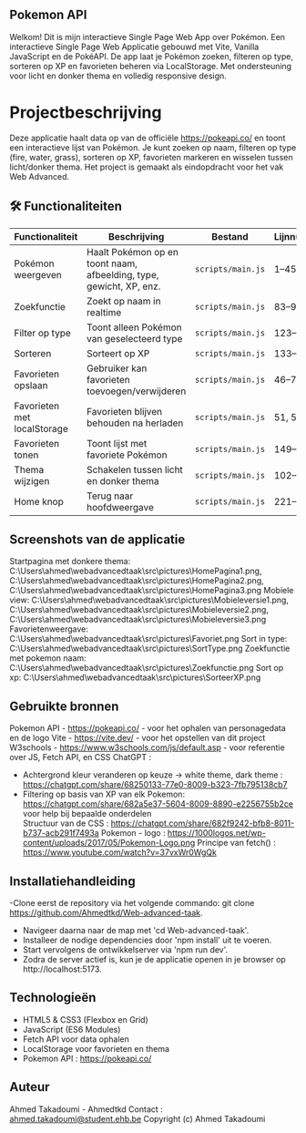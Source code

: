 ## Pokemon API
Welkom! Dit is mijn interactieve Single Page Web App over Pokémon.
Een interactieve Single Page Web Applicatie gebouwd met Vite, Vanilla JavaScript en de PokéAPI. De app laat je Pokémon zoeken, filteren op type, sorteren op XP en favorieten beheren via LocalStorage. Met ondersteuning voor licht en donker thema en volledig responsive design.

#  Projectbeschrijving
Deze applicatie haalt data op van de officiële https://pokeapi.co/ en toont een interactieve lijst van Pokémon. Je kunt zoeken op naam, filteren op type (fire, water, grass), sorteren op XP, favorieten markeren en wisselen tussen licht/donker thema. Het project is gemaakt als eindopdracht voor het vak Web Advanced.
			
## 🛠 Functionaliteiten

| Functionaliteit           | Beschrijving                                             | Bestand                        | Lijnnummers     |
|---------------------------|--------------------------------------------------------|------------------                |------------------|
| Pokémon weergeven         | Haalt Pokémon op en toont naam, afbeelding, type, gewicht, XP, enz. | `scripts/main.js`     | 1–45           |
| Zoekfunctie               | Zoekt op naam in realtime                              | `scripts/main.js`                  | 83–98           |
| Filter op type            | Toont alleen Pokémon van geselecteerd type            | `scripts/main.js`                   | 123–130         |
| Sorteren                  | Sorteert op XP                                         | `scripts/main.js`                  | 133–146         |
| Favorieten opslaan        | Gebruiker kan favorieten toevoegen/verwijderen        | `scripts/main.js`                   | 46–73           |
| Favorieten met localStorage | Favorieten blijven behouden na herladen              | `scripts/main.js`                  | 51, 57, 69       |
| Favorieten tonen          | Toont lijst met favoriete Pokémon                     | `scripts/main.js`                   | 149–219         |
| Thema wijzigen            | Schakelen tussen licht en donker thema                | `scripts/main.js`                   | 102–121         |
| Home knop                 | Terug naar hoofdweergave                              | `scripts/main.js`                   | 221–229         |


## Screenshots van de applicatie
Startpagina met donkere thema: C:\Users\ahmed\webadvancedtaak\src\pictures\HomePagina1.png, C:\Users\ahmed\webadvancedtaak\src\pictures\HomePagina2.png, C:\Users\ahmed\webadvancedtaak\src\pictures\HomePagina3.png
Mobiele view: C:\Users\ahmed\webadvancedtaak\src\pictures\Mobieleversie1.png, C:\Users\ahmed\webadvancedtaak\src\pictures\Mobieleversie2.png, C:\Users\ahmed\webadvancedtaak\src\pictures\Mobieleversie3.png
Favorietenweergave: C:\Users\ahmed\webadvancedtaak\src\pictures\Favoriet.png
Sort in type: C:\Users\ahmed\webadvancedtaak\src\pictures\SortType.png
Zoekfunctie met pokemon naam: C:\Users\ahmed\webadvancedtaak\src\pictures\Zoekfunctie.png
Sort op xp: C:\Users\ahmed\webadvancedtaak\src\pictures\SorteerXP.png



##  Gebruikte bronnen
Pokemon API - https://pokeapi.co/ - voor het ophalen van personagedata en de logo
Vite - https://vite.dev/ - voor het opstellen van dit project
W3schools - https://www.w3schools.com/js/default.asp - voor referentie over JS, Fetch API, en CSS
ChatGPT :
- Achtergrond kleur veranderen op keuze -> white theme, dark theme : https://chatgpt.com/share/68250133-77e0-8009-b323-7fb795138cb7
- Filtering op basis van XP van elk Pokemon: https://chatgpt.com/share/682a5e37-5604-8009-8890-e2256755b2ce 
   voor help bij bepaalde onderdelen  
Structuur van de CSS : https://chatgpt.com/share/682f9242-bfb8-8011-b737-acb291f7493a 
Pokemon - logo : https://1000logos.net/wp-content/uploads/2017/05/Pokemon-Logo.png 
Principe van fetch() : https://www.youtube.com/watch?v=37vxWr0WgQk 

## Installatiehandleiding

  -Clone eerst de repository via het volgende commando: git clone https://github.com/Ahmedtkd/Web-advanced-taak.
  - Navigeer daarna naar de map met 'cd Web-advanced-taak'.
  - Installeer de nodige dependencies door 'npm install' uit te voeren.
  - Start vervolgens de ontwikkelserver via 'npm run dev'.
  - Zodra de server actief is, kun je de applicatie openen in je browser op http://localhost:5173.

## Technologieën
- HTML5 & CSS3 (Flexbox en Grid)
- JavaScript (ES6 Modules)
- Fetch API voor data ophalen
- LocalStorage voor favorieten en thema
- Pokemon API :  https://pokeapi.co/

## Auteur
Ahmed Takadoumi - Ahmedtkd
Contact : ahmed.takadoumi@student.ehb.be
Copyright (c) Ahmed Takadoumi

			
			


			
			
			
			
			

			
			
			
			
			

































